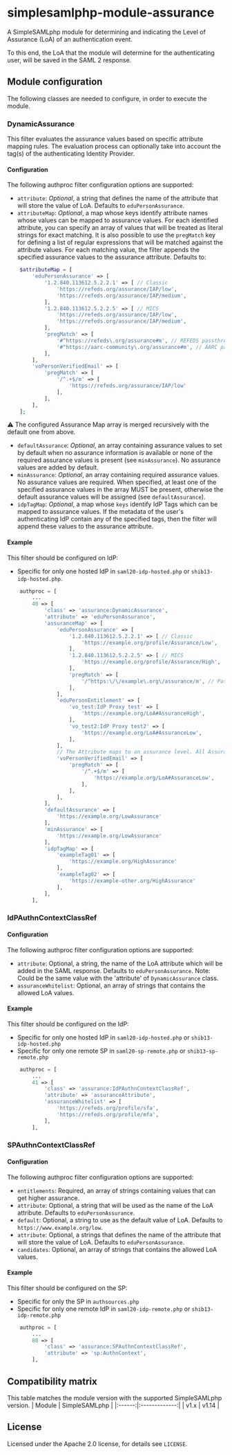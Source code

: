 # simplesamlphp-module-assurance

A SimpleSAMLphp module for determining and indicating the Level of Assurance
(LoA) of an authentication event.

To this end, the LoA that the module will determine for the authenticating
user, will be saved in the SAML 2 response.

## Module configuration

The following classes are needed to configure, in order to execute the module.

### DynamicAssurance

This filter evaluates the assurance values based on specific attribute mapping
rules. The evaluation process can optionally take into account the tag(s) of
the authenticating Identity Provider.

#### Configuration

The following authproc filter configuration options are supported:

- `attribute`: _Optional_, a string that defines the name of the attribute that
  will store the value of LoA. Defaults to `eduPersonAssurance`.
- `attributeMap`: _Optional_, a map whose keys identify attribute names whose
  values can be mapped to assurance values. For each identified attribute, you
  can specify an array of values that will be treated as literal strings for
  exact matching. It is also possible to use the `pregMatch` key for defining a
  list of regular expressions that will be matched against the attribute
  values. For each matching value, the filter appends the specified assurance
  values to the assurance attribute. Defaults to:

<!-- markdownlint-disable line-length -->

```php
    $attributeMap = [
        'eduPersonAssurance' => [
            '1.2.840.113612.5.2.2.1' => [ // Classic
                'https://refeds.org/assurance/IAP/low',
                'https://refeds.org/assurance/IAP/medium',
            ],
            '1.2.840.113612.5.2.2.5' => [ // MICS
                'https://refeds.org/assurance/IAP/low',
                'https://refeds.org/assurance/IAP/medium',
            ],
            'pregMatch' => [
                '#^https://refeds\.org/assurance#m', // REFEDS passthrough values
                '#^https://aarc-community\.org/assurance#m', // AARC passthrough values
            ],
        ],
        'voPersonVerifiedEmail' => [
            'pregMatch' => [
                '/^.+$/m' => [
                    'https://refeds.org/assurance/IAP/low'
                ],
            ],
        ],
    ];
```

<!-- markdownlint-enable line-length -->

:warning: The configured Assurance Map array is merged recursively with the
default one from above.

- `defaultAssurance`: _Optional_, an array containing assurance values to set
  by default when no assurance information is available or none of the required
  assurance values is present (see `minAssurance`). No assurance values are
  added by default.
- `minAssurance`: _Optional_, an array containing required assurance values.
  No assurance values are required. When specified, at least one of the
  specified assurance values in the array MUST be present, otherwise the
  default assurance values will be assigned (see `defaultAssurance`).
- `idpTagMap`: _Optional_, a map whose `keys` identify IdP Tags which can be
  mapped to assurance values. If the metadata of the user's authenticating IdP
  contain any of the specified tags, then the filter will append these values
  to the assurance attribute.

#### Example

This filter should be configured on IdP:

- Specific for only one hosted IdP in `saml20-idp-hosted.php` or
  `shib13-idp-hosted.php`.

<!-- markdownlint-disable line-length -->

```php
    authproc = [
        ...
        40 => [
            'class' => 'assurance:DynamicAssurance',
            'attribute' => 'eduPersonAssurance',
            'assuranceMap' => [
                'eduPersonAssurance' => [
                    '1.2.840.113612.5.2.2.1' => [ // Classic
                        'https://example.org/profile/Assurance/Low',
                    ],
                    '1.2.840.113612.5.2.2.5' => [ // MICS
                        'https://example.org/profile/Assurance/High',
                    ],
                    'pregMatch' => [
                        '/^https:\/\/example\.org\/assurance/m', // Pass Through values
                    ],
                ],
                'eduPersonEntitlement' => [
                    'vo_test:IdP Proxy test' => [
                        'https://example.org/LoA#AssuranceHigh',
                    ],
                    'vo_test2:IdP Proxy test2' => [
                        'https://example.org/LoA#AssuranceLow',
                    ],
                ],
                // The Attribute maps to an assurance level. All Assurance values must be underneath the key zero(0)
                'voPersonVerifiedEmail' => [
                    'pregMatch' => [
                        '/^.+$/m' => [
                            'https://example.org/LoA#AssuranceLow',
                        ],
                    ],
                ],
            ],
            'defaultAssurance' => [
                'https://example.org/LowAssurance'
            ],
            'minAssurance' => [
                'https://example.org/LowAssurance'
            ],
            'idpTagMap' => [
                'exampleTag01' => [
                    'https://example.org/HighAssurance'
                ],
                'exampleTag02' => [
                    'https://example-other.org/HighAssurance'
                ],
            ],
        ],
```

<!-- markdownlint-enable line-length -->

### IdPAuthnContextClassRef

#### Configuration

The following authproc filter configuration options are supported:

- `attribute`: Optional, a string, the name of the LoA attribute which will be
  added in the SAML response. Defaults to `eduPersonAssurance`. Note: Could be
  the same value with the 'attribute' of `DynamicAssurance` class.
- `assuranceWhitelist`: Optional, an array of strings that contains the allowed
  LoA values.

#### Example

This filter should be configured on the IdP:

- Specific for only one hosted IdP in `saml20-idp-hosted.php` or
  `shib13-idp-hosted.php`
- Specific for only one remote SP in `saml20-sp-remote.php` or
  `shib13-sp-remote.php`

```php
    authproc = [
        ...
        41 => [
            'class' => 'assurance:IdPAuthnContextClassRef',
            'attribute' => 'assuranceAttribute',
            'assuranceWhitelist' => [
                'https://refeds.org/profile/sfa',
                'https://refeds.org/profile/mfa',
            ],
        ],
```

### SPAuthnContextClassRef

#### Configuration

The following authproc filter configuration options are supported:

- `entitlements`: Required, an array of strings containing values that can get
  higher assurance.
- `attribute`: Optional, a string that will be used as the name of the LoA
  attribute. Defaults to `eduPersonAssurance`.
- `default`: Optional, a string to use as the default value of LoA. Defaults to
  `https://www.example.org/low`.
- `attribute`: Optional, a strings that defines the name of the attribute that
  will store the value of LoA. Defaults to `eduPersonAssurance`.
- `candidates`: Optional, an array of strings that contains the allowed LoA
  values.

#### Example

This filter should be configured on the SP:

- Specific for only the SP in `authsources.php`
- Specific for only one remote IdP in `saml20-idp-remote.php` or
  `shib13-idp-remote.php`

```php
    authproc = [
        ...
        80 => [
            'class' => 'assurance:SPAuthnContextClassRef',
            'attribute' => 'sp:AuthnContext',
        ],
```

## Compatibility matrix

This table matches the module version with the supported SimpleSAMLphp version.
| Module | SimpleSAMLphp |
|:------:|:-------------:|
|  v1.x  |     v1.14     |

## License

Licensed under the Apache 2.0 license, for details see `LICENSE`.
